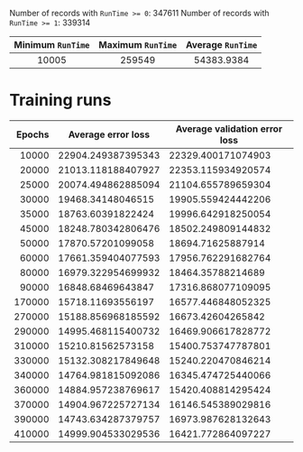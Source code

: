Number of records with `RunTime >= 0`: 347611
Number of records with `RunTime >= 1`: 339314

| Minimum `RunTime` | Maximum `RunTime` | Average `RunTime` |
| :---------------: | :---------------: | :---------------: |
|       10005       |      259549       |    54383.9384     |

# Training runs

| Epochs | Average error loss | Average validation error loss |
| -----: | ------------------ | ----------------------------- |
|  10000 | 22904.249387395343 | 22329.400171074903            |
|  20000 | 21013.118188407927 | 22353.115934920574            |
|  25000 | 20074.494862885094 | 21104.655789659304            |
|  30000 | 19468.34148046515  | 19905.559424442206            |
|  35000 | 18763.60391822424  | 19996.642918250054            |
|  45000 | 18248.780342806476 | 18502.249809144832            |
|  50000 | 17870.57201099058  | 18694.71625887914             |
|  60000 | 17661.359404077593 | 17956.762291682764            |
|  80000 | 16979.322954699932 | 18464.35788214689             |
|  90000 | 16848.68469643847  | 17316.868077109095            |
| 170000 | 15718.11693556197  | 16577.446848052325            |
| 270000 | 15188.856968185592 | 16673.42604265842             |
| 290000 | 14995.468115400732 | 16469.906617828772            |
| 310000 | 15210.81562573158  | 15400.753747787801            |
| 330000 | 15132.308217849648 | 15240.220470846214            |
| 340000 | 14764.981815092086 | 16345.474725440066            |
| 360000 | 14884.957238769617 | 15420.408814295424            |
| 370000 | 14904.967225727134 | 16146.545389029816            |
| 390000 | 14743.634287379757 | 16973.987628132643            |
| 410000 | 14999.904533029536 | 16421.772864097227            |
